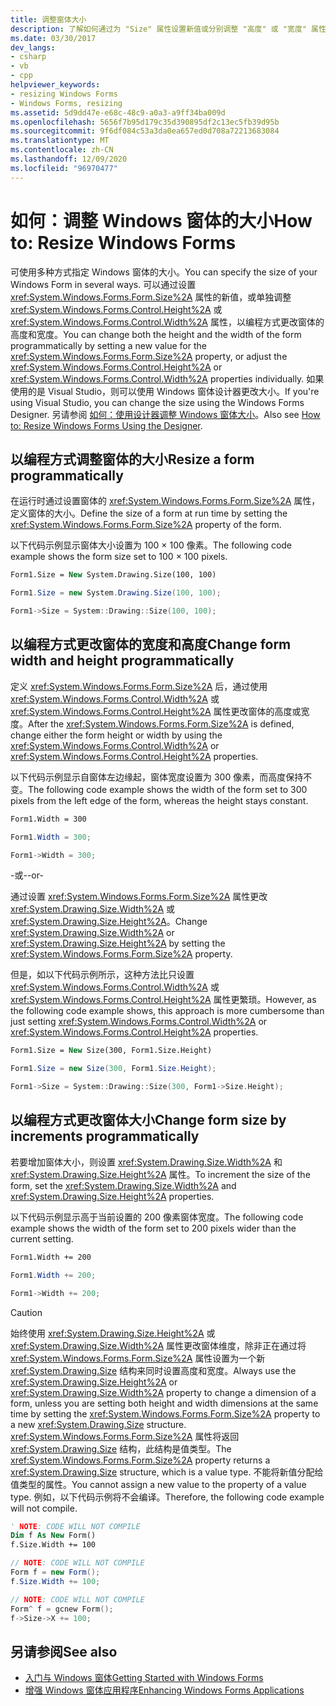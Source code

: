 ```yaml
---
title: 调整窗体大小
description: 了解如何通过为 "Size" 属性设置新值或分别调整 "高度" 或 "宽度" 属性来调整窗体的高度和宽度。
ms.date: 03/30/2017
dev_langs:
- csharp
- vb
- cpp
helpviewer_keywords:
- resizing Windows Forms
- Windows Forms, resizing
ms.assetid: 5d9dd47e-e68c-48c9-a0a3-a9ff34ba009d
ms.openlocfilehash: 5656f7b95d179c35d390895df2c13ec5fb39d95b
ms.sourcegitcommit: 9f6df084c53a3da0ea657ed0d708a72213683084
ms.translationtype: MT
ms.contentlocale: zh-CN
ms.lasthandoff: 12/09/2020
ms.locfileid: "96970477"
---
```

# <a name="how-to-resize-windows-forms"></a><span data-ttu-id="d390f-103">如何：调整 Windows 窗体的大小</span><span class="sxs-lookup"><span data-stu-id="d390f-103">How to: Resize Windows Forms</span></span>

<span data-ttu-id="d390f-104">可使用多种方式指定 Windows 窗体的大小。</span><span class="sxs-lookup"><span data-stu-id="d390f-104">You can specify the size of your Windows Form in several ways.</span></span> <span data-ttu-id="d390f-105">可以通过设置 <xref:System.Windows.Forms.Form.Size%2A> 属性的新值，或单独调整 <xref:System.Windows.Forms.Control.Height%2A> 或 <xref:System.Windows.Forms.Control.Width%2A> 属性，以编程方式更改窗体的高度和宽度。</span><span class="sxs-lookup"><span data-stu-id="d390f-105">You can change both the height and the width of the form programmatically by setting a new value for the <xref:System.Windows.Forms.Form.Size%2A> property, or adjust the <xref:System.Windows.Forms.Control.Height%2A> or <xref:System.Windows.Forms.Control.Width%2A> properties individually.</span></span> <span data-ttu-id="d390f-106">如果使用的是 Visual Studio，则可以使用 Windows 窗体设计器更改大小。</span><span class="sxs-lookup"><span data-stu-id="d390f-106">If you're using Visual Studio, you can change the size using the Windows Forms Designer.</span></span> <span data-ttu-id="d390f-107">另请参阅 [如何：使用设计器调整 Windows 窗体大小](/previous-versions/visualstudio/visual-studio-2010/37k2zkwx(v=vs.100))。</span><span class="sxs-lookup"><span data-stu-id="d390f-107">Also see [How to: Resize Windows Forms Using the Designer](/previous-versions/visualstudio/visual-studio-2010/37k2zkwx(v=vs.100)).</span></span>

## <a name="resize-a-form-programmatically"></a><span data-ttu-id="d390f-108">以编程方式调整窗体的大小</span><span class="sxs-lookup"><span data-stu-id="d390f-108">Resize a form programmatically</span></span>

<span data-ttu-id="d390f-109">在运行时通过设置窗体的 <xref:System.Windows.Forms.Form.Size%2A> 属性，定义窗体的大小。</span><span class="sxs-lookup"><span data-stu-id="d390f-109">Define the size of a form at run time by setting the <xref:System.Windows.Forms.Form.Size%2A> property of the form.</span></span>

<span data-ttu-id="d390f-110">以下代码示例显示窗体大小设置为 100 × 100 像素。</span><span class="sxs-lookup"><span data-stu-id="d390f-110">The following code example shows the form size set to 100 × 100 pixels.</span></span>

```vb
Form1.Size = New System.Drawing.Size(100, 100)
```

```csharp
Form1.Size = new System.Drawing.Size(100, 100);
```

```cpp
Form1->Size = System::Drawing::Size(100, 100);
```

## <a name="change-form-width-and-height-programmatically"></a><span data-ttu-id="d390f-111">以编程方式更改窗体的宽度和高度</span><span class="sxs-lookup"><span data-stu-id="d390f-111">Change form width and height programmatically</span></span>

<span data-ttu-id="d390f-112">定义 <xref:System.Windows.Forms.Form.Size%2A> 后，通过使用 <xref:System.Windows.Forms.Control.Width%2A> 或 <xref:System.Windows.Forms.Control.Height%2A> 属性更改窗体的高度或宽度。</span><span class="sxs-lookup"><span data-stu-id="d390f-112">After the <xref:System.Windows.Forms.Form.Size%2A> is defined, change either the form height or width by using the <xref:System.Windows.Forms.Control.Width%2A> or <xref:System.Windows.Forms.Control.Height%2A> properties.</span></span>

<span data-ttu-id="d390f-113">以下代码示例显示自窗体左边缘起，窗体宽度设置为 300 像素，而高度保持不变。</span><span class="sxs-lookup"><span data-stu-id="d390f-113">The following code example shows the width of the form set to 300 pixels from the left edge of the form, whereas the height stays constant.</span></span>

```vb
Form1.Width = 300
```

```csharp
Form1.Width = 300;
```

```cpp
Form1->Width = 300;
```

<span data-ttu-id="d390f-114">-或-</span><span class="sxs-lookup"><span data-stu-id="d390f-114">-or-</span></span>

<span data-ttu-id="d390f-115">通过设置 <xref:System.Windows.Forms.Form.Size%2A> 属性更改 <xref:System.Drawing.Size.Width%2A> 或 <xref:System.Drawing.Size.Height%2A>。</span><span class="sxs-lookup"><span data-stu-id="d390f-115">Change <xref:System.Drawing.Size.Width%2A> or <xref:System.Drawing.Size.Height%2A> by setting the <xref:System.Windows.Forms.Form.Size%2A> property.</span></span>

<span data-ttu-id="d390f-116">但是，如以下代码示例所示，这种方法比只设置 <xref:System.Windows.Forms.Control.Width%2A> 或 <xref:System.Windows.Forms.Control.Height%2A> 属性更繁琐。</span><span class="sxs-lookup"><span data-stu-id="d390f-116">However, as the following code example shows, this approach is more cumbersome than just setting <xref:System.Windows.Forms.Control.Width%2A> or <xref:System.Windows.Forms.Control.Height%2A> properties.</span></span>

```vb
Form1.Size = New Size(300, Form1.Size.Height)
```

```csharp
Form1.Size = new Size(300, Form1.Size.Height);
```

```cpp
Form1->Size = System::Drawing::Size(300, Form1->Size.Height);
```

## <a name="change-form-size-by-increments-programmatically"></a><span data-ttu-id="d390f-117">以编程方式更改窗体大小</span><span class="sxs-lookup"><span data-stu-id="d390f-117">Change form size by increments programmatically</span></span>

<span data-ttu-id="d390f-118">若要增加窗体大小，则设置 <xref:System.Drawing.Size.Width%2A> 和 <xref:System.Drawing.Size.Height%2A> 属性。</span><span class="sxs-lookup"><span data-stu-id="d390f-118">To increment the size of the form, set the <xref:System.Drawing.Size.Width%2A> and <xref:System.Drawing.Size.Height%2A> properties.</span></span>

<span data-ttu-id="d390f-119">以下代码示例显示高于当前设置的 200 像素窗体宽度。</span><span class="sxs-lookup"><span data-stu-id="d390f-119">The following code example shows the width of the form set to 200 pixels wider than the current setting.</span></span>

```vb
Form1.Width += 200
```

```csharp
Form1.Width += 200;
```

```cpp
Form1->Width += 200;
```

> [!CAUTION]
> <span data-ttu-id="d390f-120">始终使用 <xref:System.Drawing.Size.Height%2A> 或 <xref:System.Drawing.Size.Width%2A> 属性更改窗体维度，除非正在通过将 <xref:System.Windows.Forms.Form.Size%2A> 属性设置为一个新 <xref:System.Drawing.Size> 结构来同时设置高度和宽度。</span><span class="sxs-lookup"><span data-stu-id="d390f-120">Always use the <xref:System.Drawing.Size.Height%2A> or <xref:System.Drawing.Size.Width%2A> property to change a dimension of a form, unless you are setting both height and width dimensions at the same time by setting the <xref:System.Windows.Forms.Form.Size%2A> property to a new <xref:System.Drawing.Size> structure.</span></span> <span data-ttu-id="d390f-121"><xref:System.Windows.Forms.Form.Size%2A> 属性将返回 <xref:System.Drawing.Size> 结构，此结构是值类型。</span><span class="sxs-lookup"><span data-stu-id="d390f-121">The <xref:System.Windows.Forms.Form.Size%2A> property returns a <xref:System.Drawing.Size> structure, which is a value type.</span></span> <span data-ttu-id="d390f-122">不能将新值分配给值类型的属性。</span><span class="sxs-lookup"><span data-stu-id="d390f-122">You cannot assign a new value to the property of a value type.</span></span> <span data-ttu-id="d390f-123">例如，以下代码示例将不会编译。</span><span class="sxs-lookup"><span data-stu-id="d390f-123">Therefore, the following code example will not compile.</span></span>

```vb
' NOTE: CODE WILL NOT COMPILE
Dim f As New Form()
f.Size.Width += 100
```

```csharp
// NOTE: CODE WILL NOT COMPILE
Form f = new Form();
f.Size.Width += 100;
```

```cpp
// NOTE: CODE WILL NOT COMPILE
Form^ f = gcnew Form();
f->Size->X += 100;
```

## <a name="see-also"></a><span data-ttu-id="d390f-124">另请参阅</span><span class="sxs-lookup"><span data-stu-id="d390f-124">See also</span></span>

- [<span data-ttu-id="d390f-125">入门与 Windows 窗体</span><span class="sxs-lookup"><span data-stu-id="d390f-125">Getting Started with Windows Forms</span></span>](getting-started-with-windows-forms.md)
- [<span data-ttu-id="d390f-126">增强 Windows 窗体应用程序</span><span class="sxs-lookup"><span data-stu-id="d390f-126">Enhancing Windows Forms Applications</span></span>](./advanced/index.md)
